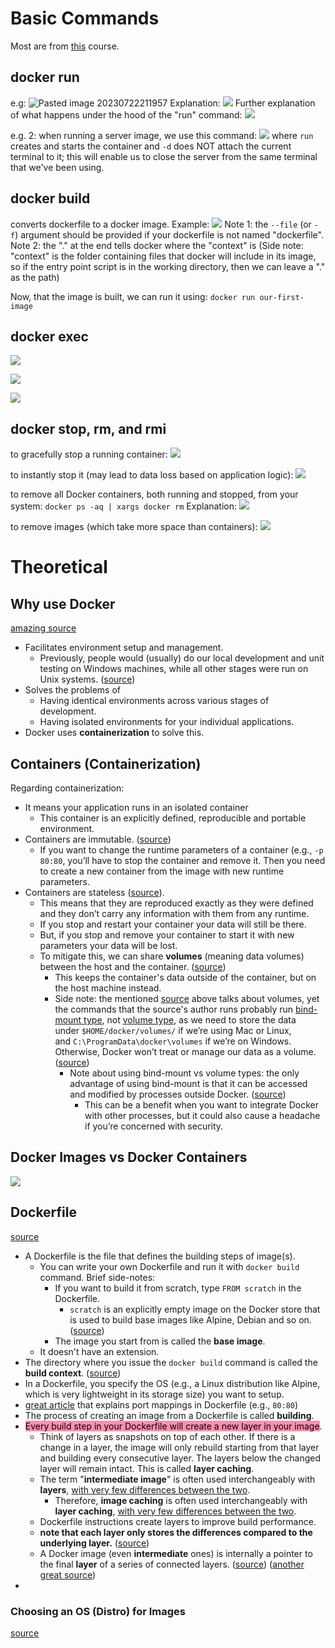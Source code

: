 
# Basic Commands
Most are from [this](https://www.linkedin.com/learning/learning-docker-17236240) course.
## docker run
e.g:
![Pasted image 20230722211957](Attachments%20-%20Docker%20Basics/Pasted%20image%2020230722211957.png)
Explanation:
![](Attachments%20-%20Docker%20Basics/Pasted%20image%2020230722212653.png)
Further explanation of what happens under the hood of the "run" command:
![](Attachments%20-%20Docker%20Basics/Pasted%20image%2020230722212833.png)

e.g. 2:
when running a server image, we use this command:
![](Attachments%20-%20Docker%20Basics/Pasted%20image%2020230723081205.png)
where `run` creates and starts the container and `-d` does NOT attach the current terminal to it; this will enable us to close the server from the same terminal that we've been using.


## docker build
converts dockerfile to a docker image.
Example:
![](Attachments%20-%20Docker%20Basics/Pasted%20image%2020230723080822.png)
Note 1: the `--file` (or `-f`) argument should be provided if your dockerfile is not named "dockerfile".
Note 2: the "." at the end tells docker where the "context" is 
(Side note: "context" is the folder containing files that docker will include in its image, so if the entry point script is in the working directory, then we can leave a "." as the path)

Now, that the image is built, we can run it using:
`docker run our-first-image`


## docker exec

![](Attachments%20-%20Docker%20Basics/Pasted%20image%2020230723081458.png)

![](Attachments%20-%20Docker%20Basics/Pasted%20image%2020230723081540.png)

![](Attachments%20-%20Docker%20Basics/Pasted%20image%2020230723081621.png)

## docker stop, rm, and rmi

to gracefully stop a running container:
![](Attachments%20-%20Docker%20Basics/Pasted%20image%2020230723081737.png)

to instantly stop it (may lead to data loss based on application logic):
![](Attachments%20-%20Docker%20Basics/Pasted%20image%2020230723081750.png)

to remove all Docker containers, both running and stopped, from your system:
`docker ps -aq | xargs docker rm`
Explanation:
![](Attachments%20-%20Docker%20Basics/Pasted%20image%2020230723082036.png)

to remove images (which take more space than containers):
![](Attachments%20-%20Docker%20Basics/Pasted%20image%2020230723082240.png)

# Theoretical

## Why use Docker

[amazing source](https://takacsmark.com/getting-started-with-docker-in-your-project-step-by-step-tutorial/)

* Facilitates environment setup and management.
	* Previously, people would (usually) do our local development and unit testing on Windows machines, while all other stages were run on Unix systems. ([source](https://takacsmark.com/getting-started-with-docker-in-your-project-step-by-step-tutorial/#:~:text=do%20our%20local%20development%20and%20unit%20testing%20on%20Windows%20machines%2C%20while%20all%20other%20stages%20were%20run%20on%20Unix%20systems.))
* Solves the problems of 
	* Having identical environments across various stages of development.
	* Having isolated environments for your individual applications.
* Docker uses **containerization** to solve this.

## Containers (Containerization)

Regarding containerization: 
*  It means your application runs in an isolated container
	* This container is an explicitly defined, reproducible and portable environment.
* Containers are immutable. ([source](https://takacsmark.com/getting-started-with-docker-in-your-project-step-by-step-tutorial/#:~:text=you%20can%20stop,new%20runtime%20parameters.))
	* If you want to change the runtime parameters of a container (e.g., `-p 80:80`, you’ll have to stop the container and remove it. Then you need to create a new container from the image with new runtime parameters.
* Containers are stateless ([source](https://takacsmark.com/getting-started-with-docker-in-your-project-step-by-step-tutorial/#:~:text=to%20our%20terminal.-,Data%20in%20Docker%20containers,-Now%20that%20we)).
	* This means that they are reproduced exactly as they were defined and they don’t carry any information with them from any runtime.
	* If you stop and restart your container your data will still be there. 
	* But, if you stop and remove your container to start it with new parameters your data will be lost.
	* To mitigate this, we can share **volumes** (meaning data volumes) between the host and the container. ([source](https://takacsmark.com/getting-started-with-docker-in-your-project-step-by-step-tutorial/#:~:text=we%20can%20share%20volumes%20(meaning%20data%20volumes)%20between%20the%20host%20and%20the%20container.))
		* This keeps the container's data outside of the container, but on the host machine instead.
		* Side note: the mentioned [source](<https://takacsmark.com/getting-started-with-docker-in-your-project-step-by-step-tutorial/#:~:text=we%20can%20share%20volumes%20(meaning%20data%20volumes)%20between%20the%20host%20and%20the%20container.>) above talks about volumes, yet the commands that the source's author runs probably run [bind-mount type](https://docs.docker.com/storage/bind-mounts/), not [volume type](https://docs.docker.com/storage/volumes/), as we need to store the data under `$HOME/docker/volumes/` if we’re using Mac or Linux, and `C:\ProgramData\docker\volumes` if we’re on Windows. Otherwise, Docker won’t treat or manage our data as a volume. ([source](https://blog.logrocket.com/docker-volumes-vs-bind-mounts/#:~:text=You%20must%20store%20the%20data%20under%20%24HOME/docker/volumes/%20if%20you%E2%80%99re%20using%20Mac%20or%20Linux%2C%20and%20C%3A%5CProgramData%5Cdocker%5Cvolumes%20if%20you%E2%80%99re%20on%20Windows.%20Otherwise%2C%20Docker%20won%E2%80%99t%20treat%20or%20manage%20your%20data%20as%20a%20volume.))
			* Note about using bind-mount vs volume types: the only advantage of using bind-mount is that it can be accessed and modified by processes outside Docker. ([source](https://blog.logrocket.com/docker-volumes-vs-bind-mounts/#:~:text=You%20must%20store%20the%20data%20under%20%24HOME/docker/volumes/%20if%20you%E2%80%99re%20using%20Mac%20or%20Linux%2C%20and%20C%3A%5CProgramData%5Cdocker%5Cvolumes%20if%20you%E2%80%99re%20on%20Windows.%20Otherwise%2C%20Docker%20won%E2%80%99t%20treat%20or%20manage%20your%20data%20as%20a%20volume.))
				* This can be a benefit when you want to integrate Docker with other processes, but it could also cause a headache if you’re concerned with security.

## Docker Images vs Docker Containers

![](Attachments%20-%20Docker%20Basics/Pasted%20image%2020230723082520.png)

## Dockerfile

[source](https://takacsmark.com/getting-started-with-docker-in-your-project-step-by-step-tutorial/#:~:text=Here%20you%20can,about%20this%20later.)

* A Dockerfile is the file that defines the building steps of image(s). 
	* You can write your own Dockerfile and run it with `docker build` command. Brief side-notes:
		* If you want to build it from scratch, type `FROM scratch` in the Dockerfile.
			* `scratch` is an explicitly empty image on the Docker store that is used to build base images like Alpine, Debian and so on. ([source](https://takacsmark.com/dockerfile-tutorial-by-example-dockerfile-best-practices-2018/#why-and-when-youd-want-to-use-a-dockerfile:~:text=is%20an%20explicitly%20empty%20image%20on%20the%20Docker%20store%20that%20is%20used%20to%20build%20base%20images%20like%20Alpine%2C%20Debian%20and%20so%20on.))
		* The image you start from is called the **base image**.
	* It doesn't have an extension.
* The directory where you issue the `docker build` command is called the **build context**. ([source](https://takacsmark.com/dockerfile-tutorial-by-example-dockerfile-best-practices-2018/#why-and-when-youd-want-to-use-a-dockerfile:~:text=The%20directory%20where%20you%20issue%20the%20docker%20build%20command%20is%20called%20the%20build%20context))
* In a Dockerfile, you specify the OS (e.g., a Linux distribution like Alpine, which is very lightweight in its storage size) you want to setup.
* [great article](https://takacsmark.com/getting-started-with-docker-in-your-project-step-by-step-tutorial/#:~:text=what%20does%20this,should%20see%20this%3A) that explains port mappings in Dockerfile (e.g., `80:80`)
* The process of creating an image from a Dockerfile is called **building**.
* <mark style="background: #FF5582A6;">Every build step in your Dockerfile will create a new layer in your image</mark>.
	* Think of layers as snapshots on top of each other. If there is a change in a layer, the image will only rebuild starting from that layer and building every consecutive layer. The layers below the changed layer will remain intact. This is called **layer caching**.
	* The term "**intermediate image**" is often used interchangeably with **layers**, [with very few differences between the two](https://vsupalov.com/docker-image-layers/#:~:text=Each%20layer%20is%20an%20image%20itself%2C%20just%20one%20without%20a%20human%2Dassigned%20tag.%20They%20have%20auto%2Dgenerated%20IDs%20though.). 
		* Therefore, **image caching** is often used interchangeably with **layer caching**, [with very few differences between the two](https://medium.com/peak-product/whale-of-a-time-with-docker-6c01c000b5b4#:~:text=Image%20caching%20vs%20Layer%20caching). 
	* Dockerfile instructions create layers to improve build performance.
	* **note that each layer only stores the differences compared to the underlying layer.** ([source](https://takacsmark.com/dockerfile-tutorial-by-example-dockerfile-best-practices-2018/#why-and-when-youd-want-to-use-a-dockerfile:~:text=note%20that%20each%20layer%20only%20stores%20the%20differences%20compared%20to%20the%20underlying%20layer.))
	* A Docker image (even **intermediate** ones) is internally a pointer to the final **layer** of a series of connected layers. ([source](https://stackoverflow.com/questions/60791832/whats-the-docker-intermediate-layer-or-image#:~:text=The%20Docker%20image%20format,specific%20layer%20a%20name)) ([another great source](https://vsupalov.com/docker-image-layers/#:~:text=An%20Image%20Is%20Basically%20A%20Diff))
* 


### Choosing an OS (Distro) for Images

[source](https://kuberty.io/blog/best-os-for-docker/)